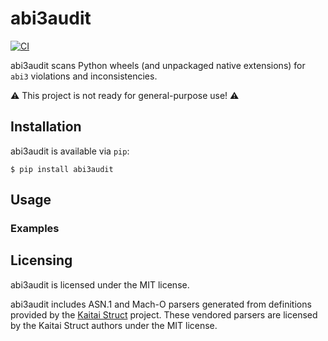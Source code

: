 abi3audit
========

[![CI](https://github.com/woodruffw/abi3audit/actions/workflows/ci.yml/badge.svg)](https://github.com/woodruffw/abi3audit/actions/workflows/ci.yml)

abi3audit scans Python wheels (and unpackaged native extensions) for
`abi3` violations and inconsistencies.

⚠️ This project is not ready for general-purpose use! ⚠️

## Installation

abi3audit is available via `pip`:

```console
$ pip install abi3audit
```

## Usage

### Examples

## Licensing

abi3audit is licensed under the MIT license.

abi3audit includes ASN.1 and Mach-O parsers generated from
definitions provided by the [Kaitai Struct](https://kaitai.io/) project.
These vendored parsers are licensed by the Kaitai Struct authors under the MIT
license.
